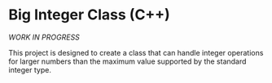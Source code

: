 <h1>Big Integer Class (C++)</h1>

*WORK IN PROGRESS*

This project is designed to create a class that can handle integer operations for larger numbers than the maximum value supported by the standard integer type.
